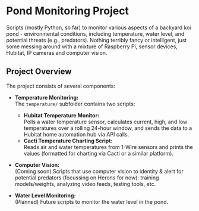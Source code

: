 # Pond Monitoring Project

Scripts (mostly Python, so far) to monitor various aspects of a backyard koi pond - environmental conditions, including temperature, water level, and potential threats (e.g., predators). Nothing terribly fancy or intelligent, just some messing around with a mixture of Raspberry Pi, sensor devices, Hubitat, IP cameras and computer vision.

## Project Overview

The project consists of several components:

- **Temperature Monitoring:**  
  The `temperature/` subfolder contains two scripts:
  - **Hubitat Temperature Monitor:**  
    Polls a water temperature sensor, calculates current, high, and low temperatures over a rolling 24-hour window, and sends the data to a Hubitat home automation hub via API calls.
  - **Cacti Temperature Charting Script:**  
    Reads air and water temperatures from 1-Wire sensors and prints the values (formatted for charting via Cacti or a similar platform).

- **Computer Vision:**  
  (Coming soon) Scripts that use computer vision to identity & alert for potential predators (focussing on Herons for now): training models/weights, analyzing video feeds, testing tools, etc.  

- **Water Level Monitoring:**  
  (Planned) Future scripts to monitor the water level in the pond.



